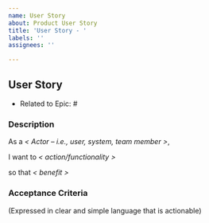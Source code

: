 ```yaml
---
name: User Story
about: Product User Story
title: 'User Story - '
labels: ''
assignees: ''

---
```


## User Story

- Related to Epic: #


### Description


As a _< Actor – i.e., user, system, team member >_,

I want to _< action/functionality >_

so that _< benefit >_



### Acceptance Criteria	

(Expressed in clear and simple language that is actionable)
